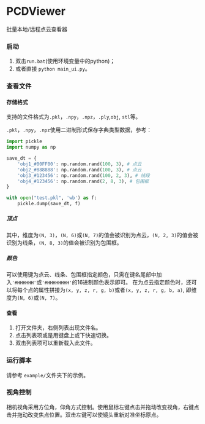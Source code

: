 # PCDViewer

批量本地/远程点云查看器

### 启动

1. 双击```run.bat```(使用环境变量中的python)；
2. 或者直接 ```python main_ui.py```。

### 查看文件

#### 存储格式
支持的文件格式为```.pkl```，```.npy```，```.npz```，```.ply```,```obj```, ```stl```等。


```.pkl```，```.npy```，```.npz```使用二进制形式保存字典类型数据，参考：
``` python
import pickle
import numpy as np

save_dt = {
    'obj1_#00FF00': np.random.rand(100, 3), # 点云
    'obj2_#888888': np.random.rand(100, 3), # 点云
    'obj3_#123456': np.random.rand(100, 2, 3), # 线段
    'obj4_#123456': np.random.rand(2, 8, 3), # 包围框
}

with open("test.pkl", 'wb') as f:
    pickle.dump(save_dt, f)

```

##### 顶点
其中，维度为```(N, 3)```，```(N, 6)```或```(N, 7)```的值会被识别为点云，```(N, 2, 3)```的值会被识别为线条，```(N, 8, 3)```的值会被识别为包围框。

##### 颜色
可以使用键为点云、线条、包围框指定颜色，只需在键名尾部中加入```'#HHHHHH'```或```'#HHHHHHHH'```的16进制颜色表示即可。
在为点云指定颜色时，还可以将每个点的属性拼接为```(x, y, z, r, g, b)```或者```(x, y, z, r, g, b, a)```, 即维度为```(N, 6)```或```(N, 7)```。


#### 查看
1. 打开文件夹，右侧列表出现文件名。
2. 点击列表项或是用键盘上或下快速切换。
3. 双击列表项可以重新载入此文件。

### 运行脚本

请参考 ```example/```文件夹下的示例。

### 视角控制

相机视角采用方位角，仰角方式控制。使用鼠标左键点击并拖动改变视角，右键点击并拖动改变焦点位置。双击左键可以使镜头重新对准坐标原点。

